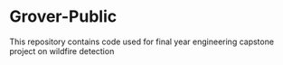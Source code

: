 # Grover-Public
This repository contains code used for final year engineering capstone project on wildfire detection
